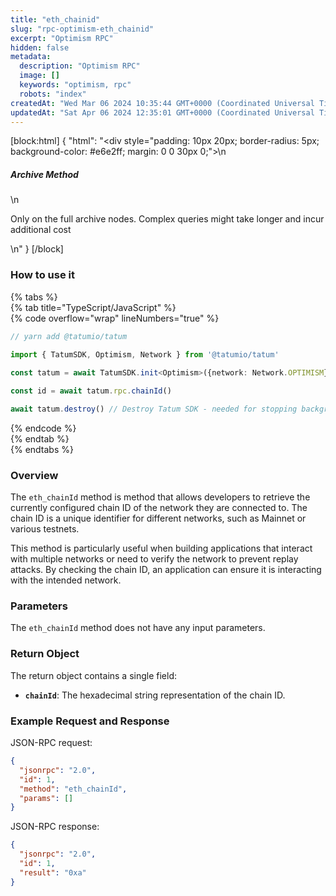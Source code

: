 ```yaml
---
title: "eth_chainid"
slug: "rpc-optimism-eth_chainid"
excerpt: "Optimism RPC"
hidden: false
metadata: 
  description: "Optimism RPC"
  image: []
  keywords: "optimism, rpc"
  robots: "index"
createdAt: "Wed Mar 06 2024 10:35:44 GMT+0000 (Coordinated Universal Time)"
updatedAt: "Sat Apr 06 2024 12:35:01 GMT+0000 (Coordinated Universal Time)"
---
```

[block:html]
{
  "html": "<div style=\"padding: 10px 20px; border-radius: 5px; background-color: #e6e2ff; margin: 0 0 30px 0;\">\n  <h5>Archive Method</h5>\n  <p>Only on the full archive nodes. Complex queries might take longer and incur additional cost</p>\n</div>"
}
[/block]


### How to use it

{% tabs %}  
{% tab title="TypeScript/JavaScript" %}  
{% code overflow="wrap" lineNumbers="true" %}

```typescript
// yarn add @tatumio/tatum

import { TatumSDK, Optimism, Network } from '@tatumio/tatum'
  
const tatum = await TatumSDK.init<Optimism>({network: Network.OPTIMISM})

const id = await tatum.rpc.chainId()

await tatum.destroy() // Destroy Tatum SDK - needed for stopping background jobs
```

{% endcode %}  
{% endtab %}  
{% endtabs %}

### Overview

The `eth_chainId` method is method that allows developers to retrieve the currently configured chain ID of the network they are connected to. The chain ID is a unique identifier for different networks, such as Mainnet or various testnets.

This method is particularly useful when building applications that interact with multiple networks or need to verify the network to prevent replay attacks. By checking the chain ID, an application can ensure it is interacting with the intended network.

### Parameters

The `eth_chainId` method does not have any input parameters.

### Return Object

The return object contains a single field:

- **`chainId`**: The hexadecimal string representation of the chain ID.

### Example Request and Response

JSON-RPC request:

```json
{
  "jsonrpc": "2.0",
  "id": 1,
  "method": "eth_chainId",
  "params": []
}
```

JSON-RPC response:

```json
{
  "jsonrpc": "2.0",
  "id": 1,
  "result": "0xa"
}
```
